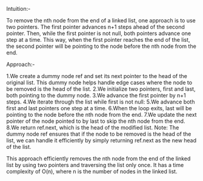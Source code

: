 Intuition:-

To remove the nth node from the end of a linked list, one approach is to use two pointers. 
The first pointer advances n+1 steps ahead of the second pointer. Then, while the first pointer is not null, both pointers advance one step at a time.
This way, when the first pointer reaches the end of the list, the second pointer will be pointing to the node before the nth node from the end.

Approach:-

1.We create a dummy node ref and set its next pointer to the head of the original list. This dummy node helps handle edge cases where the node to be removed is the head of the list.
2.We initialize two pointers, first and last, both pointing to the dummy node.
3.We advance the first pointer by n+1 steps.
4.We iterate through the list while first is not null:
5.We advance both first and last pointers one step at a time.
6.When the loop exits, last will be pointing to the node before the nth node from the end.
7.We update the next pointer of the node pointed to by last to skip the nth node from the end.
8.We return ref.next, which is the head of the modified list.
Note: The dummy node ref ensures that if the node to be removed is the head of the list, we can handle it efficiently by simply returning ref.next as the new head of the list.

This approach efficiently removes the nth node from the end of the linked list by using two pointers and traversing the list only once. 
It has a time complexity of O(n), where n is the number of nodes in the linked list.
